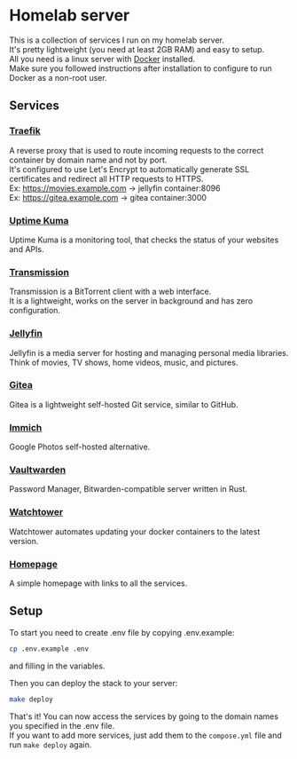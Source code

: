 # Homelab server

This is a collection of services I run on my homelab server.  
It's pretty lightweight (you need at least 2GB RAM) and easy to setup.  
All you need is a linux server with [Docker](https://get.docker.com/) installed.  
Make sure you followed instructions after installation to configure to run Docker as a non-root user.

## Services

### [Traefik](https://github.com/traefik/traefik)
A reverse proxy that is used to route incoming requests to the correct container by domain name and not by port.  
It's configured to use Let's Encrypt to automatically generate SSL certificates and redirect all HTTP requests to HTTPS.  
Ex: https://movies.example.com -> jellyfin container:8096  
Ex: https://gitea.example.com -> gitea container:3000  

### [Uptime Kuma](https://github.com/louislam/uptime-kuma)
Uptime Kuma is a monitoring tool, that checks the status of your websites and APIs.

### [Transmission](https://github.com/transmission/transmission)
Transmission is a BitTorrent client with a web interface.  
It is a lightweight, works on the server in background and has zero configuration.

### [Jellyfin](https://github.com/jellyfin/jellyfin)
Jellyfin is a media server for hosting and managing personal media libraries.  
Think of movies, TV shows, home videos, music, and pictures.

### [Gitea](https://github.com/go-gitea/gitea)
Gitea is a lightweight self-hosted Git service, similar to GitHub.

### [Immich](https://immich.app/)
Google Photos self-hosted alternative.

### [Vaultwarden](https://github.com/dani-garcia/vaultwarden)
Password Manager, Bitwarden-compatible server written in Rust.

### [Watchtower](https://github.com/containrrr/watchtower)
Watchtower automates updating your docker containers to the latest version.

### [Homepage](./homepage/src/index.html)
A simple homepage with links to all the services.

## Setup
To start you need to create .env file by copying .env.example:
```bash
cp .env.example .env
```
and filling in the variables.  

Then you can deploy the stack to your server:
```bash
make deploy
```

That's it! You can now access the services by going to the domain names you specified in the .env file.  
If you want to add more services, just add them to the `compose.yml` file and run `make deploy` again.
